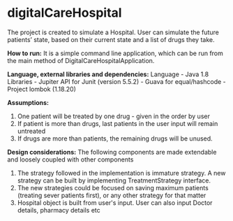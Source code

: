 # digitalCareHospital

The project is created to simulate a Hospital. User can simulate the future patients’ state, based on their current state and 
a list of drugs they take.

**How to run:**
It is a simple command line application, which can be run from the main method of DigitalCareHospitalApplication.


**Language, external libraries and dependencies:**
Language - Java 1.8
Libraries - Jupiter API for Junit (version 5.5.2)
          - Guava for equal/hashcode
          - Project lombok (1.18.20)

**Assumptions:**

1) One patient will be treated by one drug - given in the order by user
2) If patient is more than drugs, last patients in the user input will remain untreated
3) If drugs are more than patients, the remaining drugs will be unused.



**Design considerations:**
The following components are made extendable and loosely coupled with other components
1) The strategy followed in the implementation is immature strategy. A new strategy 
   can be built by implementing TreatmentStrategy interface. 
2) The new strategies could be focused on saving maximum patients (treating sever patients first), or any other strategy for that matter
3) Hospital object is built from user's input. User can also input Doctor details, pharmacy details etc

